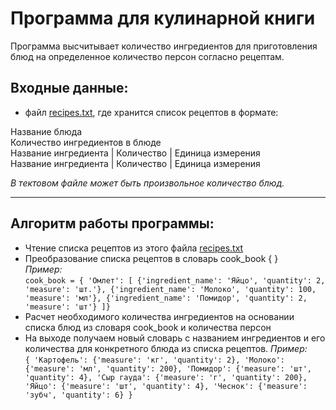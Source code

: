 # Программа для кулинарной книги
Программа высчитывает количество ингредиентов для приготовления блюд на определенное количество персон согласно рецептам.

## Входные данные:
* файл [recipes.txt](recipes.txt), где хранится список рецептов в формате:

Название блюда  
Количество ингредиентов в блюде  
Название ингредиента | Количество | Единица измерения  
Название ингредиента | Количество | Единица измерения

*В тектовом файле может быть произвольное количество блюд.*

---

## Алгоритм работы программы:
  - Чтение списка рецептов из этого файла [recipes.txt](recipes.txt)
  - Преобразование списка рецептов в словарь cook_book { }  
    *Пример:*  
    ``cook_book = {
  'Омлет': [
    {'ingredient_name': 'Яйцо', 'quantity': 2, 'measure': 'шт.'},
    {'ingredient_name': 'Молоко', 'quantity': 100, 'measure': 'мл'},
    {'ingredient_name': 'Помидор', 'quantity': 2, 'measure': 'шт'}
    ]}``
  - Расчет необходимого количества ингредиентов на основании списка блюд из словаря cook_book и количества персон
  - На выходе получаем новый словарь с названием ингредиентов и его количества для конкретного блюда из списка рецептов.
    *Пример:*  
    ``{
  'Картофель': {'measure': 'кг', 'quantity': 2},
  'Молоко': {'measure': 'мл', 'quantity': 200},
  'Помидор': {'measure': 'шт', 'quantity': 4},
  'Сыр гауда': {'measure': 'г', 'quantity': 200},
  'Яйцо': {'measure': 'шт', 'quantity': 4},
  'Чеснок': {'measure': 'зубч', 'quantity': 6}
}``
